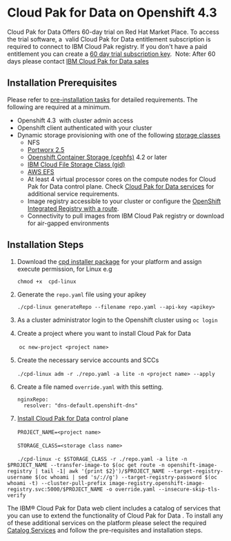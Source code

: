 # Cloud Pak for Data on Openshift 4.3

Cloud Pak for Data Offers 60-day trial on Red Hat Market Place. To access the trial software, a 
valid Cloud Pak for Data entitlement subscription is required to connect to IBM Cloud Pak registry.
If you don't have a paid entitlement you can create a [60 day trial subscription key](https://www.ibm.com/account/reg/us-en/signup?formid=urx-42212). 
Note: After 60 days please contact [IBM Cloud Pak for Data sales](https://www.ibm.com/account/reg/us-en/signup?formid=MAIL-cloud)

## Installation Prerequisites

Please refer to [pre-installation tasks](https://www.ibm.com/support/producthub/icpdata/docs/content/SSQNUZ_current/cpd/install/preinstall-overview.html) for detailed requirements. The following are required at a minimum.  

 - Openshift 4.3  with cluster admin access
 - Openshift client authenticated with your cluster
 - Dynamic storage provisioning with one of the following [storage classes](https://www.ibm.com/support/producthub/icpdata/docs/content/SSQNUZ_current/cpd/plan/storage_considerations.html)
   - NFS
   - [Portworx 2.5](https://www.ibm.com/support/producthub/icpdata/docs/content/SSQNUZ_current/cpd/install/portworx-setup.html)
   - [Openshift Container Storage (cephfs)](https://access.redhat.com/documentation/en-us/red_hat_openshift_container_storage/4.2/) 4.2 or later
   - [IBM Cloud File Storage Class (gid)](https://cloud.ibm.com/docs/containers?topic=containers-file_storage#file_storageclass_reference)
   - [AWS EFS](https://docs.openshift.com/container-platform/4.3/storage/persistent_storage/persistent-storage-efs.html)
   - At least 4 virtual processor cores on the compute nodes for Cloud Pak for Data control plane. Check [Cloud Pak for Data services](https://www.ibm.com/support/producthub/icpdata/add-services) for additional service requirements.
   - Image registry accessible to your cluster or configure the [OpenShift Integrated Registry with a route](https://docs.openshift.com/container-platform/4.3/registry/securing-exposing-registry.html).
   - Connectivity to pull images from IBM Cloud Pak registry or download for air-gapped environments


## Installation Steps

 1) Download the [cpd installer package](https://github.com/IBM/cpd-cli/releases) for your platform and assign execute permission, for Linux e.g
 
       `chmod +x  cpd-linux`
   
 2) Generate the `repo.yaml` file using your apikey 
 
       `./cpd-linux generateRepo --filename repo.yaml --api-key <apikey>`
   
 3) As a cluster administrator login to the Openshift cluster using `oc login`
 
 4) Create a project where you want to install Cloud Pak for Data
 
       `oc new-project <project name>`
       
 5) Create the necessary service accounts and SCCs
 
      `./cpd-linux adm -r ./repo.yaml -a lite -n <project name> --apply`
      
 6) Create a file named `override.yaml` with this setting.
 
      ```
      nginxRepo:
        resolver: "dns-default.openshift-dns"
      ```
      
 7) [Install Cloud Pak for Data](https://www.ibm.com/support/producthub/icpdata/docs/content/SSQNUZ_current/cpd/install/rhos-install.html) control plane
 
      `PROJECT_NAME=<project name>`
      
      `STORAGE_CLASS=<storage class name>`
      
      `./cpd-linux -c $STORAGE_CLASS -r ./repo.yaml -a lite -n $PROJECT_NAME --transfer-image-to $(oc get route -n openshift-image-registry | tail -1| awk '{print $2}')/$PROJECT_NAME --target-registry-username $(oc whoami | sed 's/://g') --target-registry-password $(oc whoami -t) --cluster-pull-prefix image-registry.openshift-image-registry.svc:5000/$PROJECT_NAME -o override.yaml --insecure-skip-tls-verify`
      
The IBM® Cloud Pak for Data web client includes a catalog of services that you can use to extend the functionality of Cloud Pak for Data . To install any of these additional services on the platform please select the required [Catalog Services](https://www.ibm.com/support/producthub/icpdata/docs/content/SSQNUZ_current/cpd/svc/services.html) and follow the pre-requisites and installation steps.
